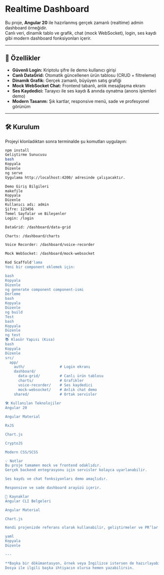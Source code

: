 # Realtime Dashboard

Bu proje, **Angular 20** ile hazırlanmış gerçek zamanlı (realtime) admin dashboard örneğidir.  
Canlı veri, dinamik tablo ve grafik, chat (mock WebSocket), login, ses kaydı gibi modern dashboard fonksiyonları içerir.

---

## 🚀 Özellikler

- **Güvenli Login:** Kriptolu şifre ile demo kullanıcı girişi
- **Canlı DataGrid:** Otomatik güncellenen ürün tablosu (CRUD + filtreleme)
- **Dinamik Grafik:** Gerçek zamanlı, büyüyen satış grafiği
- **Mock WebSocket Chat:** Frontend tabanlı, anlık mesajlaşma ekranı
- **Ses Kaydedici:** Tarayıcı ile ses kaydı & anında oynatma (anons işlemleri demo)
- **Modern Tasarım:** Şık kartlar, responsive menü, sade ve profesyonel görünüm

---

## 🛠️ Kurulum

Projeyi klonladıktan sonra terminalde şu komutları uygulayın:

```bash
npm install
Geliştirme Sunucusu
bash
Kopyala
Düzenle
ng serve
Uygulama http://localhost:4200/ adresinde çalışacaktır.

Demo Giriş Bilgileri
makefile
Kopyala
Düzenle
Kullanıcı adı: admin
Şifre: 123456
Temel Sayfalar ve Bileşenler
Login: /login

DataGrid: /dashboard/data-grid

Charts: /dashboard/charts

Voice Recorder: /dashboard/voice-recorder

Mock WebSocket: /dashboard/mock-websocket

Kod Scaffold'lama
Yeni bir component eklemek için:

bash
Kopyala
Düzenle
ng generate component component-ismi
Derleme
bash
Kopyala
Düzenle
ng build
Test
bash
Kopyala
Düzenle
ng test
📚 Klasör Yapısı (Kısa)
bash
Kopyala
Düzenle
src/
  app/
    auth/                # Login ekranı
    dashboard/
      data-grid/         # Canlı ürün tablosu
      charts/            # Grafikler
      voice-recorder/    # Ses kaydedici
      mock-websocket/    # Anlık chat demo
    shared/              # Ortak servisler
    
🛠️ Kullanılan Teknolojiler
Angular 20

Angular Material

RxJS

Chart.js

CryptoJS

Modern CSS/SCSS

💡 Notlar
Bu proje tamamen mock ve frontend odaklıdır.
Gerçek backend entegrasyonu için servisler kolayca uyarlanabilir.

Ses kaydı ve chat fonksiyonları demo amaçlıdır.

Responsive ve sade dashboard arayüzü içerir.

📄 Kaynaklar
Angular CLI Belgeleri

Angular Material

Chart.js

Kendi projenizde referans olarak kullanabilir, geliştirmeler ve PR’lar gönderebilirsiniz!

yaml
Kopyala
Düzenle

---

**Başka bir dökümantasyon, örnek veya İngilizce istersen de hazırlayabilirim!**  
Dosya ile ilgili başka ihtiyacın olursa hemen yazabilirsin.